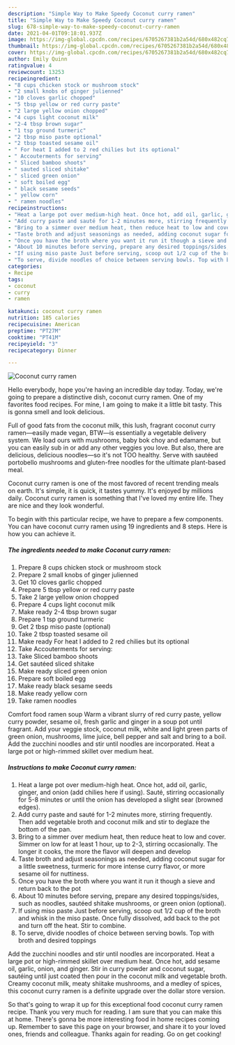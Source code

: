 ```yaml
---
description: "Simple Way to Make Speedy Coconut curry ramen"
title: "Simple Way to Make Speedy Coconut curry ramen"
slug: 678-simple-way-to-make-speedy-coconut-curry-ramen
date: 2021-04-01T09:18:01.937Z
image: https://img-global.cpcdn.com/recipes/6705267381b2a54d/680x482cq70/coconut-curry-ramen-recipe-main-photo.jpg
thumbnail: https://img-global.cpcdn.com/recipes/6705267381b2a54d/680x482cq70/coconut-curry-ramen-recipe-main-photo.jpg
cover: https://img-global.cpcdn.com/recipes/6705267381b2a54d/680x482cq70/coconut-curry-ramen-recipe-main-photo.jpg
author: Emily Quinn
ratingvalue: 4
reviewcount: 13253
recipeingredient:
- "8 cups chicken stock or mushroom stock"
- "2 small knobs of ginger julienned"
- "10 cloves garlic chopped"
- "5 tbsp yellow or red curry paste"
- "2 large yellow onion chopped"
- "4 cups light coconut milk"
- "2-4 tbsp brown sugar"
- "1 tsp ground turmeric"
- "2 tbsp miso paste optional"
- "2 tbsp toasted sesame oil"
- " For heat I added to 2 red chilies but its optional"
- " Accouterments for serving"
- " Sliced bamboo shoots"
- " sauted sliced shitake"
- " sliced green onion"
- " soft boiled egg"
- " black sesame seeds"
- " yellow corn"
- " ramen noodles"
recipeinstructions:
- "Heat a large pot over medium-high heat. Once hot, add oil, garlic, ginger, and onion (add chilies here if using). Sauté, stirring occasionally for 5-8 minutes or until the onion has developed a slight sear (browned edges)."
- "Add curry paste and sauté for 1-2 minutes more, stirring frequently. Then add vegetable broth and coconut milk and stir to deglaze the bottom of the pan."
- "Bring to a simmer over medium heat, then reduce heat to low and cover. Simmer on low for at least 1 hour, up to 2-3, stirring occasionally. The longer it cooks, the more the flavor will deepen and develop"
- "Taste broth and adjust seasonings as needed, adding coconut sugar for a little sweetness, turmeric for more intense curry flavor, or more sesame oil for nuttiness."
- "Once you have the broth where you want it run it though a sieve and return back to the pot"
- "About 10 minutes before serving, prepare any desired toppings/sides, such as noodles, sautéed shitake mushrooms, or green onion (optional)."
- "If using miso paste Just before serving, scoop out 1/2 cup of the broth and whisk in the miso paste. Once fully dissolved, add back to the pot and turn off the heat. Stir to combine."
- "To serve, divide noodles of choice between serving bowls. Top with broth and desired toppings"
categories:
- Recipe
tags:
- coconut
- curry
- ramen

katakunci: coconut curry ramen 
nutrition: 185 calories
recipecuisine: American
preptime: "PT27M"
cooktime: "PT41M"
recipeyield: "3"
recipecategory: Dinner

---
```



![Coconut curry ramen](https://img-global.cpcdn.com/recipes/6705267381b2a54d/680x482cq70/coconut-curry-ramen-recipe-main-photo.jpg)

Hello everybody, hope you're having an incredible day today. Today, we're going to prepare a distinctive dish, coconut curry ramen. One of my favorites food recipes. For mine, I am going to make it a little bit tasty. This is gonna smell and look delicious.

Full of good fats from the coconut milk, this lush, fragrant coconut curry ramen—easily made vegan, BTW—is essentially a vegetable delivery system. We load ours with mushrooms, baby bok choy and edamame, but you can easily sub in or add any other veggies you love. But also, there are delicious, delicious noodles—so it&#39;s not TOO healthy. Serve with sautéed portobello mushrooms and gluten-free noodles for the ultimate plant-based meal.

Coconut curry ramen is one of the most favored of recent trending meals on earth. It's simple, it is quick, it tastes yummy. It's enjoyed by millions daily. Coconut curry ramen is something that I've loved my entire life. They are nice and they look wonderful.


To begin with this particular recipe, we have to prepare a few components. You can have coconut curry ramen using 19 ingredients and 8 steps. Here is how you can achieve it.

<!--inarticleads1-->

##### The ingredients needed to make Coconut curry ramen:

1. Prepare 8 cups chicken stock or mushroom stock
1. Prepare 2 small knobs of ginger julienned
1. Get 10 cloves garlic chopped
1. Prepare 5 tbsp yellow or red curry paste
1. Take 2 large yellow onion chopped
1. Prepare 4 cups light coconut milk
1. Make ready 2-4 tbsp brown sugar
1. Prepare 1 tsp ground turmeric
1. Get 2 tbsp miso paste (optional)
1. Take 2 tbsp toasted sesame oil
1. Make ready  For heat I added to 2 red chilies but its optional
1. Take  Accouterments for serving:
1. Take  Sliced bamboo shoots
1. Get  sautéed sliced shitake
1. Make ready  sliced green onion
1. Prepare  soft boiled egg
1. Make ready  black sesame seeds
1. Make ready  yellow corn
1. Take  ramen noodles


Comfort food ramen soup Warm a vibrant slurry of red curry paste, yellow curry powder, sesame oil, fresh garlic and ginger in a soup pot until fragrant. Add your veggie stock, coconut milk, white and light green parts of green onion, mushrooms, lime juice, bell pepper and salt and bring to a boil. Add the zucchini noodles and stir until noodles are incorporated. Heat a large pot or high-rimmed skillet over medium heat. 

<!--inarticleads2-->

##### Instructions to make Coconut curry ramen:

1. Heat a large pot over medium-high heat. Once hot, add oil, garlic, ginger, and onion (add chilies here if using). Sauté, stirring occasionally for 5-8 minutes or until the onion has developed a slight sear (browned edges).
1. Add curry paste and sauté for 1-2 minutes more, stirring frequently. Then add vegetable broth and coconut milk and stir to deglaze the bottom of the pan.
1. Bring to a simmer over medium heat, then reduce heat to low and cover. Simmer on low for at least 1 hour, up to 2-3, stirring occasionally. The longer it cooks, the more the flavor will deepen and develop
1. Taste broth and adjust seasonings as needed, adding coconut sugar for a little sweetness, turmeric for more intense curry flavor, or more sesame oil for nuttiness.
1. Once you have the broth where you want it run it though a sieve and return back to the pot
1. About 10 minutes before serving, prepare any desired toppings/sides, such as noodles, sautéed shitake mushrooms, or green onion (optional).
1. If using miso paste Just before serving, scoop out 1/2 cup of the broth and whisk in the miso paste. Once fully dissolved, add back to the pot and turn off the heat. Stir to combine.
1. To serve, divide noodles of choice between serving bowls. Top with broth and desired toppings


Add the zucchini noodles and stir until noodles are incorporated. Heat a large pot or high-rimmed skillet over medium heat. Once hot, add sesame oil, garlic, onion, and ginger. Stir in curry powder and coconut sugar, sautéing until just coated then pour in the coconut milk and vegetable broth. Creamy coconut milk, meaty shiitake mushrooms, and a medley of spices, this coconut curry ramen is a definite upgrade over the dollar store version. 

So that's going to wrap it up for this exceptional food coconut curry ramen recipe. Thank you very much for reading. I am sure that you can make this at home. There's gonna be more interesting food in home recipes coming up. Remember to save this page on your browser, and share it to your loved ones, friends and colleague. Thanks again for reading. Go on get cooking!

